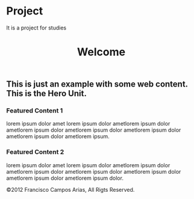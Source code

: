 # Project
It is a project for studies
<!DOCTYPE HTML>
<!-- THE DOCTYPE tells the browser what type of webpage to render, the doctype used in this website is HTML5 which is the most recent HTML. -->
<html lang="en-US">
<head>
	<meta charset="UTF-8">
	<title>My Pimpin Website</title>
	<!-- THE TITLE element is the name of the page, it is also visible in the browser tab. Its always good practice to give each page an appropriate title. -->
	<meta name="description" content="A sample website, nothin fancy">
      <meta http-equiv="author" content="Francisco Campos Arias">
      <meta name="keywords" content="html, css, web, design, sample, practice">
      <!-- These are META TAGS, they're used to describe the website, this information is read mainly by search engines like GOOGLE, YAHOO, ETC... -->	
	<link rel="stylesheet" href="style.css">
	<script src="http://localhost:8080/target/target-script-min.js#anonymous"></script>
</head>
<body>
	<div class="container">
<!-- THIS ACTUAL CONTENT BEGINS HERE...this is called a comment. which can only be seen when viewing the source code. This text CANNOT be seen by the browser. Its helpful when you need to place notes, comments or reminders in your code -->
	<header>
		<div class="header">
			<h1>Welcome</h1>
		</div>
	</header>
	<!-- END HEADER | the header element in new to HTML5 -->
		<div class="main">
			<h2>This is just an example with some web content. This is the Hero Unit.</h2>
		</div>
		<div class="feature">
			<h3>Featured Content 1</h3>
			<p>lorem ipsum dolor amet lorem ipsum dolor ametlorem ipsum dolor ametlorem ipsum dolor ametlorem ipsum dolor ametlorem ipsum dolor ametlorem ipsum dolor ametlorem ipsum.</p>
			<!-- LOREM IPSUM is universally used. Lorem ipsum is dummy text, it does't really mean anything. Its used to fill space or for mockups. -->
		</div>
		<div class="feature">
			<h3>Featured Content 2</h3>
			<p>lorem ipsum dolor amet lorem ipsum dolor ametlorem ipsum dolor ametlorem ipsum dolor ametlorem ipsum dolor ametlorem ipsum dolor ametlorem ipsum dolor ametlorem ipsum dolor.</p>
		</div>
	<footer>
		&copy;2012 Francisco Campos Arias, All Rigts Reserved.
	</footer>
	<!-- END FOOTER | the footer element is also new to HTML5 -->
	</div>
</body>
</html>
